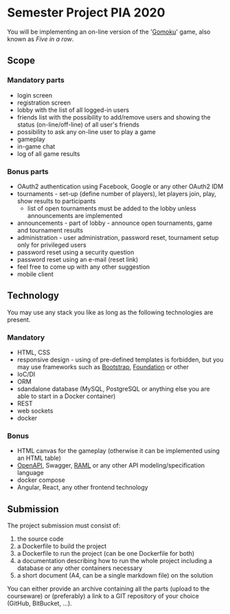 # Semester Project PIA 2020

You will be implementing an on-line version of the
'[Gomoku](https://en.wikipedia.org/wiki/Gomoku)' game,
also known as *Five in a row*.

## Scope

### Mandatory parts

* login screen
* registration screen
* lobby with the list of all logged-in users
* friends list with the possibility to add/remove users and showing the status
(on-line/off-line) of all user's friends
* possibility to ask any on-line user to play a game
* gameplay
* in-game chat
* log of all game results

### Bonus parts

* OAuth2 authentication using Facebook, Google or any other OAuth2 IDM
* tournaments - set-up (define number of players), let players join, play, show
results to participants
  - list of open tournaments must be added to the lobby unless announcements 
	are implemented
* announcements - part of lobby - announce open tournaments, game and tournament results
* administration - user administration, password reset, tournament setup only for privileged
users
* password reset using a security question
* password reset using an e-mail (reset link)
* feel free to come up with any other suggestion
* mobile client

## Technology

You may use any stack you like as long as the following technologies
are present.

### Mandatory

* HTML, CSS
* responsive design - using of pre-defined templates is forbidden, but you
may use frameworks such as [Bootstrap](https://getbootstrap.com/),
[Foundation](https://get.foundation/) or other
* IoC/DI
* ORM
* sdandalone database (MySQL, PostgreSQL or anything else you are able to
start in a Docker container)
* REST
* web sockets
* docker

### Bonus

* HTML canvas for the gameplay (otherwise it can be implemented using an HTML table)
* [OpenAPI](https://swagger.io/specification/), Swagger, [RAML](https://raml.org/)
or any other API modeling/specification language
* docker compose
* Angular, React, any other frontend technology

## Submission

The project submission must consist of:

1. the source code
2. a Dockerfile to build the project
3. a Dockerfile to run the project (can be one Dockerfile for both)
4. a documentation describing how to run the whole project including a database
or any other containers necessary
5. a short document (A4, can be a single markdown file) on the solution

You can either provide an archive containing all the parts (upload to the courseware)
or (preferably) a link to a GIT repository of your choice (GitHub, BitBucket, ...).